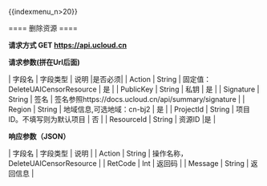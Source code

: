 {{indexmenu_n>20}}

==== 删除资源 ====

**请求方式 GET https://api.ucloud.cn**

**请求参数(拼在Url后面)**

| 字段名 | 字段类型 | 说明 |是否必须|
| Action | String | 固定值：DeleteUAICensorResource | 是 |
| PublicKey | String | 私钥 | 是 |
| Signature | String | 签名 | 签名参照https://docs.ucloud.cn/api/summary/signature |
| Region | String | 地域信息,可选地域：cn-bj2 | 是 |
| ProjectId | String | 项目ID。不填写则为默认项目 | 否 |
| ResourceId | String | 资源ID  |是 |

**响应参数（JSON）**

| 字段名 | 字段类型 | 说明 |
| Action | String | 操作名称， DeleteUAICensorResource |
| RetCode | Int | 返回码 |
| Message | String | 返回信息 |